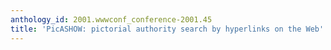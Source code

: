 ```yaml
---
anthology_id: 2001.wwwconf_conference-2001.45
title: 'PicASHOW: pictorial authority search by hyperlinks on the Web'
---
```

